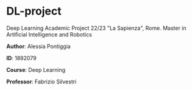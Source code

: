 # DL-project

Deep Learning Academic Project 22/23 "La Sapienza", Rome. 
Master in Artificial Intelligence and Robotics

**Author**: Alessia Pontiggia

**ID**: 1892079

**Course**: Deep Learning

**Professor**: Fabrizio Silvestri
